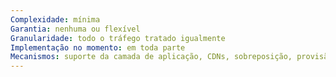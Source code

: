 ```yaml
---
Complexidade: mínima
Garantia: nenhuma ou flexível
Granularidade: todo o tráfego tratado igualmente
Implementação no momento: em toda parte
Mecanismos: suporte da camada de aplicação, CDNs, sobreposição, provisão de recurso em nível de rede
---
```

